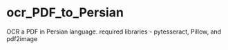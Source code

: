 # ocr_PDF_to_Persian
OCR a PDF in Persian language. required libraries - pytesseract, Pillow, and pdf2image
